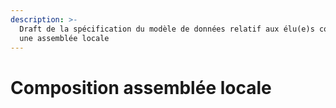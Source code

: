 ```yaml
---
description: >-
  Draft de la spécification du modèle de données relatif aux élu(e)s composant
  une assemblée locale
---
```


# Composition assemblée locale

